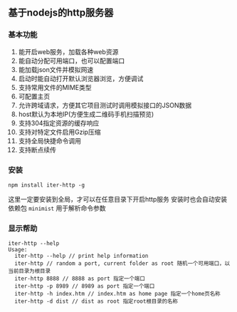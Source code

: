 ## 基于nodejs的http服务器

### 基本功能
1. 能开启web服务，加载各种web资源
2. 能自动分配可用端口，也可以配置端口
3. 能加载json文件并模拟网速
4. 启动时能自动打开默认浏览器浏览，方便调试
5. 支持常用文件的MIME类型
6. 可配置主页
7. 允许跨域请求，方便其它项目测试时调用模拟接口的JSON数据
8. host默认为本地IP(方便生成二维码手机扫描预览)
9. 支持304指定资源的缓存响应
10. 支持对特定文件启用Gzip压缩
11. 支持全局快捷命令调用
12. 支持断点续传

### 安装
```
npm install iter-http -g
```
这里一定要安装到全局，才可以在任意目录下开启http服务
安装时也会自动安装依赖包 `minimist` 用于解析命令参数

### 显示帮助
```
iter-http --help
Usage:
  iter-http --help // print help information
  iter-http // random a port, current folder as root 随机一个可用端口，以当前目录为根目录
  iter-http 8888 // 8888 as port 指定一个端口
  iter-http -p 8989 // 8989 as port 指定一个端口
  iter-http -h index.htm // index.htm as home page 指定一个home页名称
  iter-http -d dist // dist as root 指定root根目录的名称
```